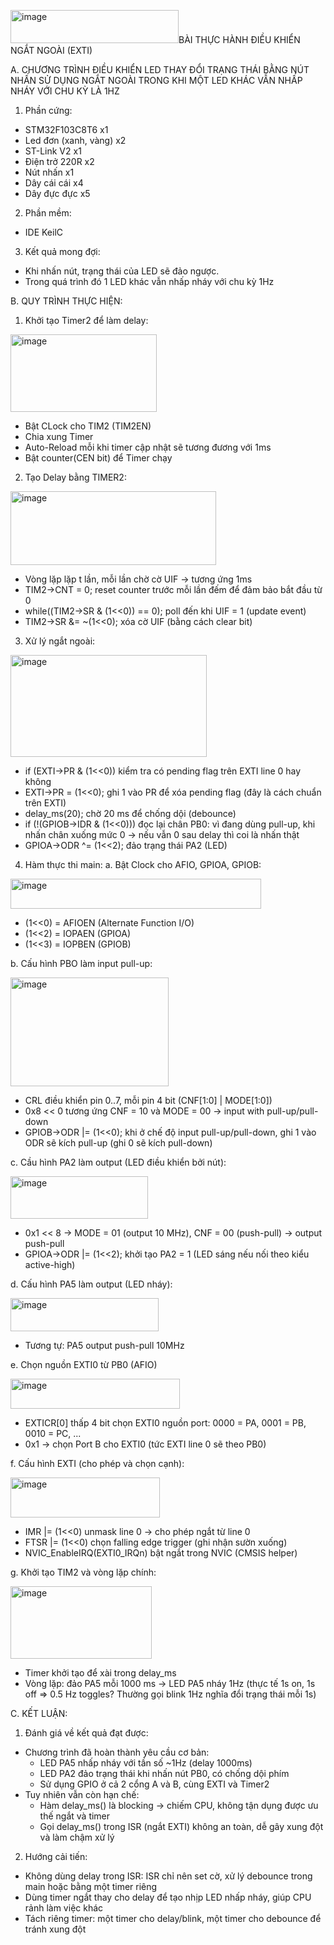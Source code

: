 <img width="269" height="53" alt="image" src="https://github.com/user-attachments/assets/12ae5747-ad7c-4628-b301-2adb6a7038f5" />BÀI THỰC HÀNH 
ĐIỀU KHIỂN NGẮT NGOÀI (EXTI)

A. CHƯƠNG TRÌNH ĐIỀU KHIỂN LED THAY ĐỔI TRẠNG THÁI BẰNG NÚT NHẤN SỬ DỤNG NGẮT NGOÀI TRONG KHI MỘT LED KHÁC VẪN NHẤP NHÁY VỚI CHU KỲ LÀ 1HZ
1. Phần cứng:
- STM32F103C8T6 x1
- Led đơn (xanh, vàng) x2
- ST-Link V2 x1
- Điện trở 220R x2
- Nút nhấn x1
- Dây cái cái x4
- Dây đực đực x5

2. Phần mềm:
- IDE KeilC

3. Kết quả mong đợi:
- Khi nhấn nút, trạng thái của LED sẽ đảo ngược.
- Trong quá trình đó 1 LED khác vẫn nhấp nháy với chu kỳ 1Hz

B. QUY TRÌNH THỰC HIỆN:
1. Khởi tạo Timer2 để làm delay:

<img width="234" height="124" alt="image" src="https://github.com/user-attachments/assets/26d6f54c-ecc6-4c28-bf69-46024fc92b94" />

- Bật CLock cho TIM2 (TIM2EN)
- Chia xung Timer
- Auto-Reload mỗi khi timer cập nhật sẽ tương đương với 1ms
- Bật counter(CEN bit) để Timer chạy

2. Tạo Delay bằng TIMER2:

<img width="329" height="118" alt="image" src="https://github.com/user-attachments/assets/a439d42f-6a73-4131-8563-5e0473d76422" />

- Vòng lặp lặp t lần, mỗi lần chờ cờ UIF -> tương ứng 1ms
- TIM2->CNT = 0; reset counter trước mỗi lần đếm để đảm bảo bắt đầu từ 0
- while((TIM2->SR & (1<<0)) == 0); poll đến khi UIF = 1 (update event)
- TIM2->SR &= ~(1<<0); xóa cờ UIF (bằng cách clear bit)

3. Xử lý ngắt ngoài:

<img width="314" height="163" alt="image" src="https://github.com/user-attachments/assets/e32a358b-22b0-4fb3-9ab4-1033d93fb225" />

- if (EXTI->PR & (1<<0)) kiểm tra có pending flag trên EXTI line 0 hay không
- EXTI->PR = (1<<0); ghi 1 vào PR để xóa pending flag (đây là cách chuẩn trên EXTI)
- delay_ms(20); chờ 20 ms để chống dội (debounce)
- if (!(GPIOB->IDR & (1<<0))) đọc lại chân PB0: vì đang dùng pull-up, khi nhấn chân xuống mức 0 → nếu vẫn 0 sau delay thì coi là nhấn thật
- GPIOA->ODR ^= (1<<2); đảo trạng thái PA2 (LED)

4. Hàm thực thi main:
a. Bật Clock cho AFIO, GPIOA, GPIOB:

<img width="401" height="48" alt="image" src="https://github.com/user-attachments/assets/e21fc81b-d649-4d19-8cb1-123a0d73609f" />

- (1<<0) = AFIOEN (Alternate Function I/O)
- (1<<2) = IOPAEN (GPIOA)
- (1<<3) = IOPBEN (GPIOB)

b. Cấu hình PBO làm input pull-up:

<img width="253" height="174" alt="image" src="https://github.com/user-attachments/assets/324e2649-5893-4b92-bf6d-0a3c53aaa18c" />

-  CRL điều khiển pin 0..7, mỗi pin 4 bit (CNF[1:0] | MODE[1:0])
- 0x8 << 0 tương ứng CNF = 10 và MODE = 00 → input with pull-up/pull-down
- GPIOB->ODR |= (1<<0); khi ở chế độ input pull-up/pull-down, ghi 1 vào ODR sẽ kích pull-up (ghi 0 sẽ kích pull-down)

c. Cầu hình PA2 làm output (LED điều khiển bởi nút):

<img width="220" height="68" alt="image" src="https://github.com/user-attachments/assets/7862b353-f56e-4cb9-a0af-3e5886beb67b" />

- 0x1 << 8 → MODE = 01 (output 10 MHz), CNF = 00 (push-pull) → output push-pull
- GPIOA->ODR |= (1<<2); khởi tạo PA2 = 1 (LED sáng nếu nối theo kiểu active-high)

d. Cấu hình PA5 làm output (LED nháy):

<img width="237" height="53" alt="image" src="https://github.com/user-attachments/assets/1dd0cb10-07d2-4103-9ed7-9b3ee08b8628" />

- Tương tự: PA5 output push-pull 10MHz

e. Chọn nguồn EXTI0 từ PB0 (AFIO)

<img width="271" height="48" alt="image" src="https://github.com/user-attachments/assets/0f2d415d-547c-43d0-9a83-a01450c5f54c" />

- EXTICR[0] thấp 4 bit chọn EXTI0 nguồn port: 0000 = PA, 0001 = PB, 0010 = PC, ...
- 0x1 → chọn Port B cho EXTI0 (tức EXTI line 0 sẽ theo PB0)

f. Cấu hình EXTI (cho phép và chọn cạnh):

<img width="239" height="64" alt="image" src="https://github.com/user-attachments/assets/70f5af5d-8ac7-4825-a771-8ed4b0ebb310" />

- IMR |= (1<<0) unmask line 0 → cho phép ngắt từ line 0
- FTSR |= (1<<0) chọn falling edge trigger (ghi nhận sườn xuống)
- NVIC_EnableIRQ(EXTI0_IRQn) bật ngắt trong NVIC (CMSIS helper)

g. Khởi tạo TIM2 và vòng lặp chính:

<img width="226" height="116" alt="image" src="https://github.com/user-attachments/assets/60da3dd5-5b5b-41e1-8e92-2fdb094ef7eb" />

- Timer khởi tạo để xài trong delay_ms
- Vòng lặp: đảo PA5 mỗi 1000 ms → LED PA5 nháy 1Hz (thực tế 1s on, 1s off => 0.5 Hz toggles? Thường gọi blink 1Hz nghĩa đổi trạng thái mỗi 1s)

C. KẾT LUẬN:
1. Đánh giá về kết quả đạt được:
- Chương trình đã hoàn thành yêu cầu cơ bản:
  - LED PA5 nhấp nháy với tần số ~1Hz (delay 1000ms)
  - LED PA2 đảo trạng thái khi nhấn nút PB0, có chống dội phím
  - Sử dụng GPIO ở cả 2 cổng A và B, cùng EXTI và Timer2
- Tuy nhiên vẫn còn hạn chế:
  - Hàm delay_ms() là blocking → chiếm CPU, không tận dụng được ưu thế ngắt và timer
  - Gọi delay_ms() trong ISR (ngắt EXTI) không an toàn, dễ gây xung đột và làm chậm xử lý
2. Hướng cải tiến:
- Không dùng delay trong ISR: ISR chỉ nên set cờ, xử lý debounce trong main hoặc bằng một timer riêng
- Dùng timer ngắt thay cho delay để tạo nhịp LED nhấp nháy, giúp CPU rảnh làm việc khác
- Tách riêng timer: một timer cho delay/blink, một timer cho debounce để tránh xung đột


